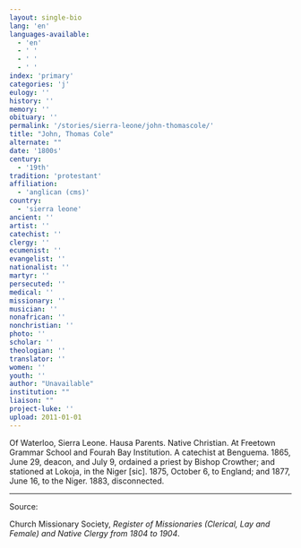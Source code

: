 ```yaml
---
layout: single-bio
lang: 'en'
languages-available:
  - 'en'
  - ' '
  - ' '
  - ' '
index: 'primary'
categories: 'j'
eulogy: ''
history: ''
memory: ''
obituary: ''
permalink: '/stories/sierra-leone/john-thomascole/'
title: "John, Thomas Cole"
alternate: ""
date: '1800s'
century:
  - '19th'
tradition: 'protestant'
affiliation:
  - 'anglican (cms)'
country:
  - 'sierra leone'
ancient: ''
artist: ''
catechist: ''
clergy: ''
ecumenist: ''
evangelist: ''
nationalist: ''
martyr: ''
persecuted: ''
medical: ''
missionary: ''
musician: ''
nonafrican: ''
nonchristian: ''
photo: ''
scholar: ''
theologian: ''
translator: ''
women: ''
youth: ''
author: "Unavailable"
institution: ""
liaison: ""
project-luke: ''
upload: 2011-01-01
---
```




Of Waterloo, Sierra Leone.  Hausa Parents.  Native Christian.  At Freetown Grammar School and Fourah Bay Institution.  A catechist at Benguema.  1865, June 29, deacon, and July 9, ordained a priest by Bishop Crowther; and stationed at Lokoja, in the Niger [sic].  1875, October 6, to England; and 1877, June 16, to the Niger.  1883, disconnected.



---

Source:

Church Missionary Society, *Register of Missionaries (Clerical, Lay and Female) and Native Clergy from 1804 to 1904*.